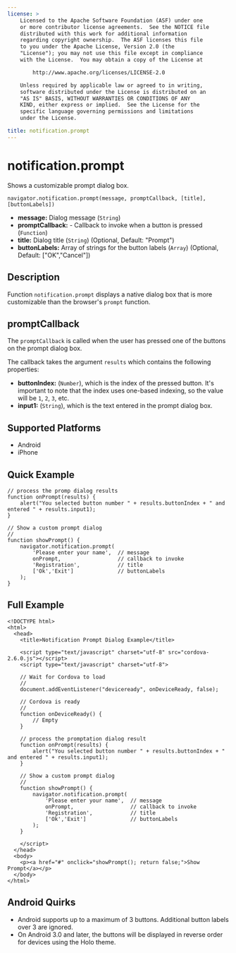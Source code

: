 ```yaml
---
license: >
    Licensed to the Apache Software Foundation (ASF) under one
    or more contributor license agreements.  See the NOTICE file
    distributed with this work for additional information
    regarding copyright ownership.  The ASF licenses this file
    to you under the Apache License, Version 2.0 (the
    "License"); you may not use this file except in compliance
    with the License.  You may obtain a copy of the License at

        http://www.apache.org/licenses/LICENSE-2.0

    Unless required by applicable law or agreed to in writing,
    software distributed under the License is distributed on an
    "AS IS" BASIS, WITHOUT WARRANTIES OR CONDITIONS OF ANY
    KIND, either express or implied.  See the License for the
    specific language governing permissions and limitations
    under the License.

title: notification.prompt
---
```


notification.prompt
====================

Shows a customizable prompt dialog box.

    navigator.notification.prompt(message, promptCallback, [title], [buttonLabels])

- __message:__ Dialog message (`String`)
- __promptCallback:__ - Callback to invoke when a button is pressed (`Function`)
- __title:__ Dialog title (`String`) (Optional, Default: "Prompt")
- __buttonLabels:__ Array of strings for the button labels (`Array`) (Optional, Default: ["OK","Cancel"])

Description
-----------

Function `notification.prompt` displays a native dialog box that is more customizable than the browser's `prompt` function.

promptCallback
---------------

The `promptCallback` is called when the user has pressed one of the buttons on the prompt dialog box.

The callback takes the argument `results` which contains the following properties:

- __buttonIndex:__ (`Number`), which is the index of the pressed button. It's important to note that the index uses one-based indexing, so the value will be `1`, `2`, `3`, etc.
- __input1:__ (`String`), which is the text entered in the prompt dialog box.

Supported Platforms
-------------------

- Android
- iPhone

Quick Example
-------------

    // process the promp dialog results
    function onPrompt(results) {
        alert("You selected button number " + results.buttonIndex + " and entered " + results.input1);
    }

    // Show a custom prompt dialog
    //
    function showPrompt() {
        navigator.notification.prompt(
            'Please enter your name',  // message
            onPrompt,	               // callback to invoke
            'Registration',            // title
            ['Ok','Exit']              // buttonLabels
        );
    }

Full Example
------------

    <!DOCTYPE html>
    <html>
      <head>
        <title>Notification Prompt Dialog Example</title>

        <script type="text/javascript" charset="utf-8" src="cordova-2.6.0.js"></script>
        <script type="text/javascript" charset="utf-8">

        // Wait for Cordova to load
        //
        document.addEventListener("deviceready", onDeviceReady, false);

        // Cordova is ready
        //
        function onDeviceReady() {
            // Empty
        }

        // process the promptation dialog result
        function onPrompt(results) {
            alert("You selected button number " + results.buttonIndex + " and entered " + results.input1);
        }

        // Show a custom prompt dialog
        //
        function showPrompt() {
            navigator.notification.prompt(
                'Please enter your name',  // message
                onPrompt,                  // callback to invoke
                'Registration',            // title
                ['Ok','Exit']              // buttonLabels
            );
        }

        </script>
      </head>
      <body>
        <p><a href="#" onclick="showPrompt(); return false;">Show Prompt</a></p>
      </body>
    </html>

Android Quirks
----------------------

- Android supports up to a maximum of 3 buttons.  Additional button labels over 3 are ignored.
- On Android 3.0 and later, the buttons will be displayed in reverse order for devices using the Holo theme.
